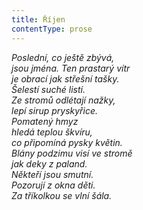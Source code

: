 ```yaml
---
title: Říjen
contentType: prose
---
```


<section>

_Poslední, co ještě zbývá,  
jsou jména. Ten prastarý vítr  
je obrací jak střešní tašky.  
Šelestí suché listí.  
Ze stromů odlétají nažky,  
lepí sirup pryskyřice.  
Pomatený hmyz  
hledá teplou škvíru,  
co připomíná pysky květin.  
Blány podzimu visí ve stromě  
jak deky z paland.  
Někteří jsou smutní.  
Pozorují z okna děti.  
Za tříkolkou se vlní šála._

</section>
